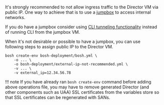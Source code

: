 It's strongly recommended to not allow ingress traffic to the Director VM via public IP. One way to achieve that is to use a [jumpbox](terminology.md#jumpbox) to access internal networks.

If you do have a jumpbox consider using [CLI tunneling functionality](cli-tunnel.md) instead of running CLI from the jumpbox VM.

When it's not desirable or possible to have a jumpbox, you can use following steps to assign public IP to the Director VM.


```shell
bosh create-env bosh-deployment/bosh.yml \
    -o ... \
    -o bosh-deployment/external-ip-not-recommended.yml \
    -v ... \
    -v external_ip=12.34.56.78
```

!!! note
    If you have already ran `bosh create-env` command before adding above operations file, you may have to remove generated Director (and other components such as UAA) SSL certificates from the variables store so that SSL certificates can be regenerated with SANs.
